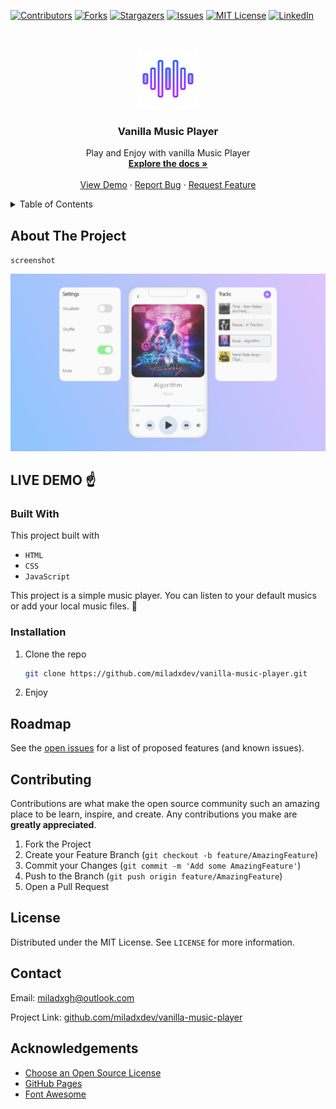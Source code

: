 [![Contributors][contributors-shield]][contributors-url]
[![Forks][forks-shield]][forks-url]
[![Stargazers][stars-shield]][stars-url]
[![Issues][issues-shield]][issues-url]
[![MIT License][license-shield]][license-url]
[![LinkedIn][linkedin-shield]][linkedin-url]

<!-- PROJECT LOGO -->
<br />
<p align="center">
  <a href="https://github.com/miladxdev/vanilla-music-player">
    <img src="img/logo.png" alt="Logo" width="96" height="96">
  </a>

  <h3 align="center">Vanilla Music Player</h3>

  <p align="center">
    Play and Enjoy with vanilla Music Player
    <br />
    <a href="#"><strong>Explore the docs »</strong></a>
    <br />
    <br />
    <a href="#">View Demo</a>
    ·
    <a href="#">Report Bug</a>
    ·
    <a href="#">Request Feature</a>
  </p>
</p>

<!-- TABLE OF CONTENTS -->
<details>
  <summary>Table of Contents</summary>
  <ol>
    <li>
      <a href="#about-the-project">About The Project</a>
      <ul>
        <li><a href="#built-with">Built With</a></li>
      </ul>
    </li>
    <li>
      <a href="#getting-started">Getting Started</a>
      <ul>
        <li><a href="#prerequisites">Prerequisites</a></li>
        <li><a href="#installation">Installation</a></li>
      </ul>
    </li>
    <li><a href="#usage">Usage</a></li>
    <li><a href="#roadmap">Roadmap</a></li>
    <li><a href="#contributing">Contributing</a></li>
    <li><a href="#license">License</a></li>
    <li><a href="#contact">Contact</a></li>
    <li><a href="#acknowledgements">Acknowledgements</a></li>
  </ol>
</details>

<!-- ABOUT THE PROJECT -->

## About The Project

`screenshot`

![Product Name Screen Shot][product-screenshot]

## LIVE DEMO ☝

### Built With

This project built with

- `HTML`
- `CSS`
- `JavaScript`

This project is a simple music player. You can listen to your default musics or add your local music files. 🎵

<!-- GETTING STARTED -->

### Installation

1. Clone the repo
   ```sh
   git clone https://github.com/miladxdev/vanilla-music-player.git
   ```
2. Enjoy

<!-- USAGE EXAMPLES -->

<!-- ROADMAP -->

## Roadmap

See the [open issues](https://github.com/miladxdev/vanilla-music-player/issues) for a list of proposed features (and known issues).

<!-- CONTRIBUTING -->

## Contributing

Contributions are what make the open source community such an amazing place to be learn, inspire, and create. Any contributions you make are **greatly appreciated**.

1. Fork the Project
2. Create your Feature Branch (`git checkout -b feature/AmazingFeature`)
3. Commit your Changes (`git commit -m 'Add some AmazingFeature'`)
4. Push to the Branch (`git push origin feature/AmazingFeature`)
5. Open a Pull Request

<!-- LICENSE -->

## License

Distributed under the MIT License. See `LICENSE` for more information.

<!-- CONTACT -->

## Contact

Email: miladxgh@outlook.com

Project Link: [github.com/miladxdev/vanilla-music-player](https://github.com/miladxdev/vanilla-music-player)

<!-- ACKNOWLEDGEMENTS -->

## Acknowledgements

- [Choose an Open Source License](https://choosealicense.com)
- [GitHub Pages](https://pages.github.com)
- [Font Awesome](https://fontawesome.com)

<!-- MARKDOWN LINKS & IMAGES -->
<!-- https://www.markdownguide.org/basic-syntax/#reference-style-links -->

[contributors-shield]: https://img.shields.io/github/contributors/miladxdev/vanilla-music-player.svg?style=for-the-badge
[contributors-url]: https://github.com/miladxdev/vanilla-music-player/graphs/contributors
[forks-shield]: https://img.shields.io/github/forks/miladxdev/vanilla-music-player.svg?style=for-the-badge
[forks-url]: https://github.com/miladxdev/vanilla-music-player/network/members
[stars-shield]: https://img.shields.io/github/stars/miladxdev/vanilla-music-player.svg?style=for-the-badge
[stars-url]: https://github.com/miladxdev/vanilla-music-player/stargazers
[issues-shield]: https://img.shields.io/github/issues/miladxdev/vanilla-music-player.svg?style=for-the-badge
[issues-url]: https://github.com/miladxdev/vanilla-music-player/issues
[license-shield]: https://img.shields.io/github/license/miladxdev/vanilla-music-player.svg?style=for-the-badge
[license-url]: https://github.com/miladxdev/vanilla-music-player/blob/master/LICENSE.txt
[linkedin-shield]: https://img.shields.io/badge/-LinkedIn-black.svg?style=for-the-badge&logo=linkedin&colorB=555
[linkedin-url]: https://www.linkedin.com/in/milad-gharibi-507ba3214/
[product-screenshot]: img/screenshot.png
